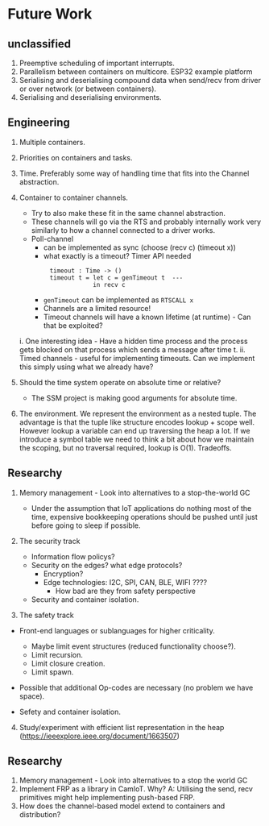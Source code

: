 # Future Work

## unclassified

1. Preemptive scheduling of important interrupts.
2. Parallelism between containers on multicore. ESP32 example platform
3. Serialising and deserialising compound data when send/recv from driver or over network (or between containers).
4. Serialising and deserialising environments.


## Engineering

1. Multiple containers.
2. Priorities on containers and tasks.
3. Time. Preferably some way of handling time that fits into the Channel abstraction.
4. Container to container channels.
   - Try to also make these fit in the same channel abstraction.
   - These channels will go via the RTS and probably internally work
     very similarly to how a channel connected to a driver works.
   - Poll-channel
     - can be implemented as sync (choose (recv c) (timeout x))
     - what exactly is a timeout? Timer API needed
     ``` 
       	  timeout : Time -> ()
          timeout t = let c = genTimeout t  --- 
                      in recv c 
     ```
     - `genTimeout` can be implemented as `RTSCALL x`
     - Channels are a limited resource!
     - Timeout channels will have a known lifetime (at runtime) - Can that be exploited?

    i. One interesting idea - Have a hidden time process and the process gets blocked on that process which sends a message after time t. 
    ii. Timed channels - useful for implementing timeouts. Can we implement this simply using what we already have?

5. Should the time system operate on absolute time or relative?
   - The SSM project is making good arguments for absolute time.

6. The environment. We represent the environment as a nested tuple. The advantage is that the tuple like structure encodes lookup + scope well. However lookup a variable can end up traversing the heap a lot. If we introduce a symbol table we need to think a bit about how we maintain the scoping, but no traversal required, lookup is O(1). Tradeoffs.


## Researchy

1. Memory management - Look into alternatives to a stop-the-world GC
   - Under the assumption that IoT applications do nothing most of the time,
     expensive bookkeeping operations should be pushed until just before
     going to sleep if possible. 

2. The security track
   - Information flow policys?
   - Security on the edges? what edge protocols?
     - Encryption?    
     - Edge technologies: I2C, SPI, CAN, BLE, WIFI ????
       - How bad are they from safety perspective
   - Security and container isolation.


3. The safety track
  - Front-end languages or sublanguages for higher criticality.
    - Maybe limit event structures (reduced functionality choose?).
    - Limit recursion.
    - Limit closure creation.
    - Limit spawn.
  - Possible that additional Op-codes are necessary (no problem we have space).

  - Sefety and container isolation.

4. Study/experiment with efficient list representation in the heap (https://ieeexplore.ieee.org/document/1663507)


## Researchy

1. Memory management - Look into alternatives to a stop the world GC
2. Implement FRP as a library in CamIoT. Why? A: Utilising the send, recv primitives might help implementing push-based FRP.
3. How does the channel-based model extend to containers and distribution?

